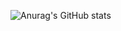 ![Anurag's GitHub stats](https://github-readme-stats.vercel.app/apineon4icks44=anuraghazra&hide=contribs,prs)
